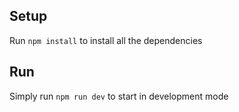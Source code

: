 ## Setup

Run `npm install` to install all the dependencies

## Run

Simply run `npm run dev` to start in development mode